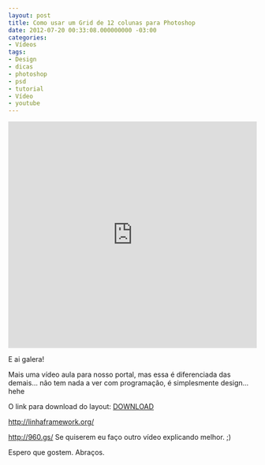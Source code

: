 ```yaml
---
layout: post
title: Como usar um Grid de 12 colunas para Photoshop
date: 2012-07-20 00:33:08.000000000 -03:00
categories:
- Vídeos
tags:
- Design
- dicas
- photoshop
- psd
- tutorial
- Vídeo
- youtube
---
```


<div class="video-responsive">
  <iframe src="http://www.youtube.com/embed/5kfgi27jPcI" height="460" width="100%" frameborder="0"></iframe>
</div>

E ai galera!

Mais uma vídeo aula para nosso portal, mas essa é diferenciada das demais... não tem nada a ver com programação, é simplesmente design... hehe

O link para download do layout: <a href="https://www.box.com/s/3c7d9760f848ca808125">DOWNLOAD</a>

<a title="Linha Framework" href="http://linhaframework.org/" target="_blank">http://linhaframework.org/</a>

<a title="Grid 960.gs" href="http://960.gs/" target="_blank">http://960.gs/</a> Se quiserem eu faço outro vídeo explicando melhor. ;)

Espero que gostem. Abraços.
